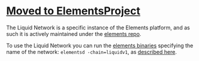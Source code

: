 [Moved to ElementsProject](https://github.com/ElementsProject/elements)
=======================================================================
The Liquid Network is a specific instance of the Elements platform, and as such it is actively maintained under the [elements repo](https://github.com/ElementsProject/elements).

To use the Liquid Network you can run the [elements binaries](https://github.com/ElementsProject/elements/releases) specifying the name of the network: `elementsd -chain=liquidv1`, as [described here](https://github.com/ElementsProject/elements#modes).
